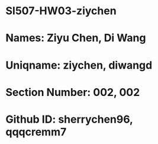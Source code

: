 # SI507-HW03-ziychen
# Names: Ziyu Chen, Di Wang
# Uniqname: ziychen, diwangd
# Section Number: 002, 002
# Github ID: sherrychen96, qqqcremm7
